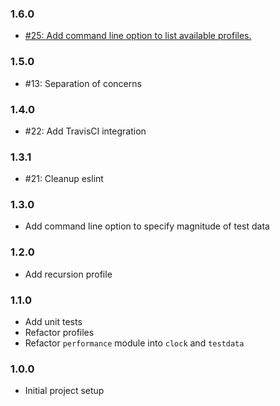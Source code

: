 ### 1.6.0
* [#25: Add command line option to list available profiles.](https://github.com/haensl/js-performance/issues/25)

### 1.5.0
* #13: Separation of concerns

### 1.4.0
* #22: Add TravisCI integration

### 1.3.1
* #21: Cleanup eslint

### 1.3.0
* Add command line option to specify magnitude of test data

### 1.2.0
* Add recursion profile

### 1.1.0
* Add unit tests
* Refactor profiles
* Refactor `performance` module into `clock` and `testdata`

### 1.0.0
* Initial project setup
